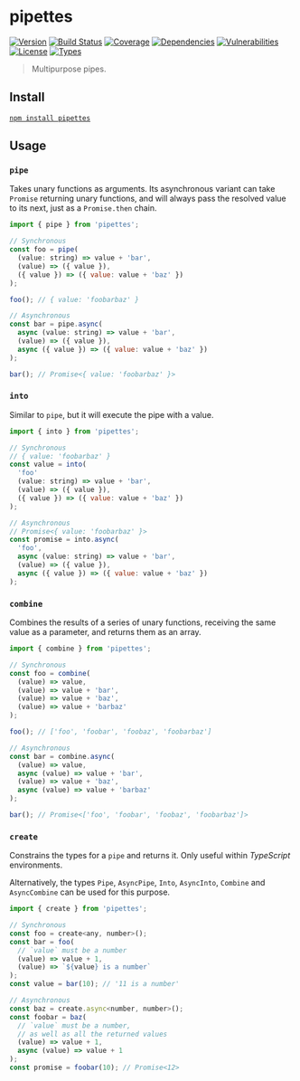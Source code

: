 # pipettes

[![Version](https://img.shields.io/npm/v/pipettes.svg)](https://www.npmjs.com/package/pipettes)
[![Build Status](https://img.shields.io/travis/rafamel/pipettes/master.svg)](https://travis-ci.org/rafamel/pipettes)
[![Coverage](https://img.shields.io/coveralls/rafamel/pipettes/master.svg)](https://coveralls.io/github/rafamel/pipettes)
[![Dependencies](https://img.shields.io/david/rafamel/pipettes.svg)](https://david-dm.org/rafamel/pipettes)
[![Vulnerabilities](https://img.shields.io/snyk/vulnerabilities/npm/pipettes.svg)](https://snyk.io/test/npm/pipettes)
[![License](https://img.shields.io/github/license/rafamel/pipettes.svg)](https://github.com/rafamel/pipettes/blob/master/LICENSE)
[![Types](https://img.shields.io/npm/types/pipettes.svg)](https://www.npmjs.com/package/pipettes)

> Multipurpose pipes.

## Install

[`npm install pipettes`](https://www.npmjs.com/package/pipettes)

## Usage

### `pipe`

Takes unary functions as arguments. Its asynchronous variant can take `Promise` returning unary functions, and will always pass the resolved value to its next, just as a `Promise.then` chain.

```javascript
import { pipe } from 'pipettes';

// Synchronous
const foo = pipe(
  (value: string) => value + 'bar',
  (value) => ({ value }),
  ({ value }) => ({ value: value + 'baz' })
);

foo(); // { value: 'foobarbaz' }

// Asynchronous
const bar = pipe.async(
  async (value: string) => value + 'bar',
  (value) => ({ value }),
  async ({ value }) => ({ value: value + 'baz' })
);

bar(); // Promise<{ value: 'foobarbaz' }>
```

### `into`

Similar to `pipe`, but it will execute the pipe with a value.

```javascript
import { into } from 'pipettes';

// Synchronous
// { value: 'foobarbaz' }
const value = into(
  'foo'
  (value: string) => value + 'bar',
  (value) => ({ value }),
  ({ value }) => ({ value: value + 'baz' })
);

// Asynchronous
// Promise<{ value: 'foobarbaz' }>
const promise = into.async(
  'foo',
  async (value: string) => value + 'bar',
  (value) => ({ value }),
  async ({ value }) => ({ value: value + 'baz' })
);
```

### `combine`

Combines the results of a series of unary functions, receiving the same value as a parameter, and returns them as an array.

```javascript
import { combine } from 'pipettes';

// Synchronous
const foo = combine(
  (value) => value,
  (value) => value + 'bar',
  (value) => value + 'baz',
  (value) => value + 'barbaz'
);

foo(); // ['foo', 'foobar', 'foobaz', 'foobarbaz']

// Asynchronous
const bar = combine.async(
  (value) => value,
  async (value) => value + 'bar',
  (value) => value + 'baz',
  async (value) => value + 'barbaz'
);

bar(); // Promise<['foo', 'foobar', 'foobaz', 'foobarbaz']>
```

### `create`

Constrains the types for a `pipe` and returns it. Only useful within *TypeScript* environments.

Alternatively, the types `Pipe`, `AsyncPipe`, `Into`, `AsyncInto`, `Combine` and `AsyncCombine` can be used for this purpose.

```javascript
import { create } from 'pipettes';

// Synchronous
const foo = create<any, number>();
const bar = foo(
  // `value` must be a number
  (value) => value + 1,
  (value) => `${value} is a number`
);
const value = bar(10); // '11 is a number'

// Asynchronous
const baz = create.async<number, number>();
const foobar = baz(
  // `value` must be a number,
  // as well as all the returned values
  (value) => value + 1,
  async (value) => value + 1
);
const promise = foobar(10); // Promise<12>
```
